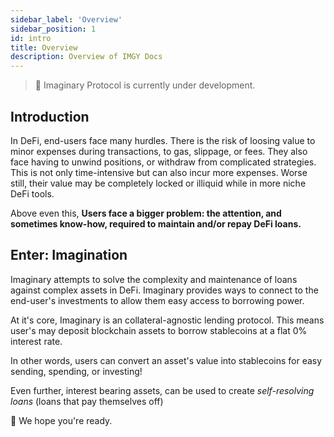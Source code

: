 ```yaml
---
sidebar_label: 'Overview'
sidebar_position: 1
id: intro
title: Overview
description: Overview of IMGY Docs
---
```


> 🚧 Imaginary Protocol is currently under development.

## Introduction

In DeFi, end-users face many hurdles. There is the risk of loosing value to minor expenses during transactions, to gas, slippage, or fees. They also face having to unwind positions, or withdraw from complicated strategies. This is not only time-intensive but can also incur more expenses. Worse still, their value may be completely locked or illiquid while in more niche DeFi tools.

Above even this, **Users face a bigger problem: the attention, and sometimes know-how, required to maintain and/or repay DeFi loans.**

## Enter: Imagination

Imaginary attempts to solve the complexity and maintenance of loans against complex assets in DeFi. Imaginary provides ways to connect to the end-user's investments to allow them easy access to borrowing power.

At it's core, Imaginary is an collateral-agnostic lending protocol. This means user's may deposit blockchain assets to borrow stablecoins at a flat 0% interest rate.

In other words, users can convert an asset's value into stablecoins for easy sending, spending, or investing!

Even further, interest bearing assets, can be used to create *self-resolving loans* (loans that pay themselves off)

🔮 We hope you're ready. 

